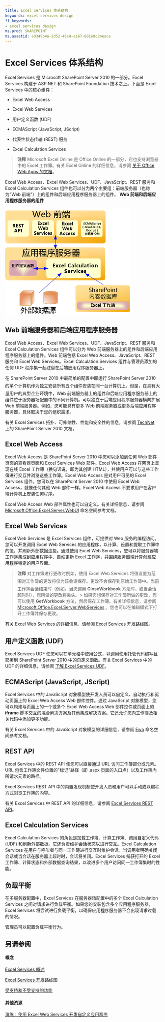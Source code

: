 ```yaml
---
title: Excel Services 体系结构
keywords: excel services design
f1_keywords:
- excel services design
ms.prod: SHAREPOINT
ms.assetid: e0349b4a-2d52-46c4-a167-801e9c24eaca
---
```



# Excel Services 体系结构

Excel Services 是 Microsoft SharePoint Server 2010 的一部分。Excel Services 构建于 ASP.NET 和 SharePoint Foundation 技术之上。下面是 Excel Services 中的核心组件：
  
    
    


- Excel Web Access
    
  
- Excel Web Services
    
  
- 用户定义函数 (UDF)
    
  
- ECMAScript (JavaScript, JScript)
    
  
- 代表性状态传输 (REST) 服务
    
  
- Excel Calculation Services
    
  

> **注释**
> Microsoft Excel Online 是 Office Online 的一部分，它也支持浏览器中的 Excel 工作簿。有关 Excel Online 的详细信息，请参阅 [关于 Office Web Apps 的文档](https://technet.microsoft.com/zh-cn/library/ee855124.aspx)。 
  
    
    

Excel Web Access、Excel Web Services、UDF、JavaScript、REST 服务和 Excel Calculation Services 组件也可以分为两个主要组：前端服务器（也称为"Web 前端"）上的组件和后端应用程序服务器上的组件。
**Web 前端和后端应用程序服务器的组件**

  
    
    

  
    
    
![Web 前端和后端应用程序服务器](images/ed480e23-e0e8-4896-93b1-98a94f50b9a0.gif)
  
    
    

  
    
    

  
    
    

## Web 前端服务器和后端应用程序服务器

Excel Web Access、Excel Web Services、UDF、JavaScript、REST 服务和 Excel Calculation Services 组件可以分为 Web 前端服务器上的组件和后端应用程序服务器上的组件。Web 前端包括 Excel Web Access、JavaScript、REST 服务和 Excel Web Services。Excel Calculation Services 组件与管理员添加的任何 UDF 程序集一起驻留在后端应用程序服务器上。
  
    
    
在 SharePoint Server 2010 中最简单的配置中即运行 SharePoint Server 2010 的单个计算机作为独立安装所有五个组件安装在同一台计算机上。但是，在具有大量用户的典型企业环境中，Web 前端服务器上的组件和后端应用程序服务器上的组件位于服务器场配置中的不同计算机。可以独立于后端应用程序服务器横向扩展 Web 前端服务器。例如，您可能具有更多 Web 前端服务器或更多后端应用程序服务器，具体取决于您的组织需求。
  
    
    
有关 Excel Services 拓扑、可伸缩性、性能和安全性的信息，请参阅  [TechNet](https://technet.microsoft.com/zh-cn/library/cc303422%28office.14%29.aspx) 上的 SharePoint Server 2010 文档。
  
    
    

## Excel Web Access

Excel Web Access 是 SharePoint Server 2010 中您可以添加到任何 Web 部件页面的查看器页面和 Excel Services Web 部件。Excel Web Access 在网页上呈现在线 Excel 工作簿（换句话说，即为其创建 HTML），并使用户可以与这些工作簿进行交互并浏览这些工作簿。Excel Web Access 是对用户可见的 Excel Services 组件。您可以在 SharePoint Server 2010 中使用 Excel Web Access，就像任何其他 Web 部件一样。Excel Web Access 不要求用户在客户端计算机上安装任何程序。
  
    
    
Excel Web Access Web 部件属性也可以自定义。有关详细信息，请参阅  [Microsoft.Office.Excel.Server.WebUI](https://msdn.microsoft.com/library/Microsoft.Office.Excel.Server.WebUI.aspx) 命名空间参考文档。
  
    
    

## Excel Web Services

Excel Web Services 是 Excel Services 组件，可提供对 Web 服务的编程访问。您可以开发调用 Excel Web Services 的应用程序，以计算、设置和提取工作簿中的值，并刷新外部数据连接。通过使用 Excel Web Services，您可以将服务器端工作簿集成到应用程序中、自动更新 Excel 工作簿，并围绕服务器端计算创建应用程序特定的用户界面。 
  
    
    

> **注释**
> 对工作簿进行更改时例如，使用 Excel Web Services 将值设置为范围对工作簿的更改将仅为该会话保存。更改不会保存到原始工作簿中。当前工作簿会话结束时（例如，当您调用 **CloseWorkbook** 方法时，或当会话超时时），您所做的更改将丢失。> 如果您想保存对工作簿所做的更改，您可以使用 **GetWorkbook** 方法，然后保存工作簿。有关详细信息，请参阅 [Microsoft.Office.Excel.Server.WebServices](https://msdn.microsoft.com/library/Microsoft.Office.Excel.Server.WebServices.aspx) 。您也可以在编辑模式下打开工作簿并保存更改。
  
    
    

有关 Excel Web Services 的详细信息，请参阅  [Excel Services 开发路线图](excel-services-development-roadmap.md)。
  
    
    

## 用户定义函数 (UDF)

Excel Services UDF 使您可以在单元格中使用公式，以调用使用托管代码编写且部署到 SharePoint Server 2010 中的自定义函数。有关 Excel Services 中的 UDF 的详细信息，请参阅 [了解 Excel Services UDF](understanding-excel-services-udfs.md)。
  
    
    

## ECMAScript (JavaScript, JScript)

Excel Services 中的 JavaScript 对象模型使开发人员可以自定义、自动执行和驱动页面上的 Excel Web Access Web 部件控件。通过 JavaScript 对象模型，您可以构建与页面上的一个或多个 Excel Web Access Web 部件控件或页面上的 **iframe** 脚本交互的混合解决方案及其他集成解决方案。它还允许您向工作簿及相关代码中添加更多功能。
  
    
    
有关 Excel Services 中的 JavaScript 对象模型的详细信息，请参阅  [Ewa](http://msdn.microsoft.com/library/6fe73191-3213-b986-1ad6-2c3b918a2241%28Office.15%29.aspx) 命名空间参考文档。
  
    
    

## REST API

Excel Services 中的 REST API 使您可以直接通过 URL 访问工作簿部分或元素。URL 包含工作簿文件位置的"标记"路径（即 .aspx 页面的入口点）以及工作簿内所请求元素的路径。 
  
    
    
Excel Services REST API 中的内置发现机制使开发人员和用户可以手动或以编程方式浏览工作簿的内容。 
  
    
    
有关 Excel Services 中 REST API 的详细信息，请参阅  [Excel Services REST API](excel-services-rest-api.md)。 
  
    
    

## Excel Calculation Services

Excel Calculation Services 的角色是加载工作簿、计算工作簿、调用自定义代码 (UDF) 和刷新外部数据。它还负责维护会话状态以进行交互。Excel Calculation Services 在用户与呼叫者与同一工作簿进行交互时维护会话。当调用者明确关闭会话或当会话在服务器上超时时，会话将关闭。Excel Services 捕获打开的 Excel 工作簿、计算状态和外部数据查询结果，以改进多个用户访问同一工作簿集时的性能。
  
    
    

## 负载平衡

在多服务器配置中，Excel Services 在服务器场配置中的多个 Excel Calculation Services 之间对请求进行负载平衡。如果您的安装包含多个应用程序服务器，Excel Services 将尝试进行负载平衡，以确保应用程序服务器不会出现请求过载的情况。
  
    
    
管理员可以配置负载平衡行为。
  
    
    

## 另请参阅


#### 概念


  
    
    
 [Excel Services 概述](excel-services-overview.md)
  
    
    
 [Excel Services 开发路线图](excel-services-development-roadmap.md)
  
    
    
 [受支持和不受支持的功能](supported-and-unsupported-features.md)
#### 其他资源


  
    
    
 [演练：使用 Excel Web Services 开发自定义应用程序](walkthrough-developing-a-custom-application-using-excel-web-services.md)
